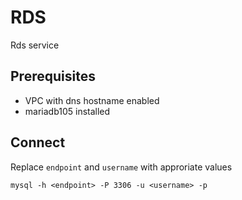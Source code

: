 # RDS
Rds service
## Prerequisites
* VPC with dns hostname enabled
* mariadb105 installed
## Connect
Replace `endpoint` and `username` with approriate values
```
mysql -h <endpoint> -P 3306 -u <username> -p
```
